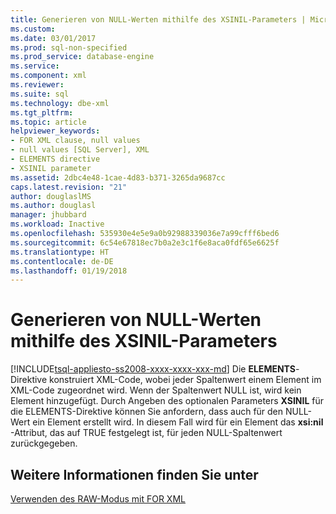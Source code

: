 ```yaml
---
title: Generieren von NULL-Werten mithilfe des XSINIL-Parameters | Microsoft-Dokumentation
ms.custom: 
ms.date: 03/01/2017
ms.prod: sql-non-specified
ms.prod_service: database-engine
ms.service: 
ms.component: xml
ms.reviewer: 
ms.suite: sql
ms.technology: dbe-xml
ms.tgt_pltfrm: 
ms.topic: article
helpviewer_keywords:
- FOR XML clause, null values
- null values [SQL Server], XML
- ELEMENTS directive
- XSINIL parameter
ms.assetid: 2dbc4e48-1cae-4d83-b371-3265da9687cc
caps.latest.revision: "21"
author: douglaslMS
ms.author: douglasl
manager: jhubbard
ms.workload: Inactive
ms.openlocfilehash: 535930e4e5e9a0b92988339036e7a99cfff6bed6
ms.sourcegitcommit: 6c54e67818ec7b0a2e3c1f6e8aca0fdf65e6625f
ms.translationtype: HT
ms.contentlocale: de-DE
ms.lasthandoff: 01/19/2018
---
```

# <a name="generate-elements-for-null-values-with-the-xsinil-parameter"></a>Generieren von NULL-Werten mithilfe des XSINIL-Parameters
[!INCLUDE[tsql-appliesto-ss2008-xxxx-xxxx-xxx-md](../../includes/tsql-appliesto-ss2008-xxxx-xxxx-xxx-md.md)] Die **ELEMENTS**-Direktive konstruiert XML-Code, wobei jeder Spaltenwert einem Element im XML-Code zugeordnet wird. Wenn der Spaltenwert NULL ist, wird kein Element hinzugefügt. Durch Angeben des optionalen Parameters **XSINIL** für die ELEMENTS-Direktive können Sie anfordern, dass auch für den NULL-Wert ein Element erstellt wird. In diesem Fall wird für ein Element das **xsi:nil** -Attribut, das auf TRUE festgelegt ist, für jeden NULL-Spaltenwert zurückgegeben.  
  
## <a name="see-also"></a>Weitere Informationen finden Sie unter  
 [Verwenden des RAW-Modus mit FOR XML](../../relational-databases/xml/use-raw-mode-with-for-xml.md)  
  
  
